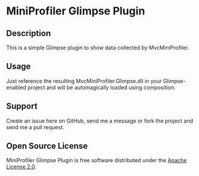 MiniProfiler Glimpse Plugin
============================

Description
-----------

This is a simple Glimpse plugin to show data collected by MvcMiniProfiler.

Usage
-----

Just reference the resulting MvcMiniProfiler.Glimpse.dll in your Glimpse-enabled project and will be automagically loaded using composition.

Support
-------

Create an issue here on GitHub, send me a message or fork the project and send me a pull request.

Open Source License
-------------------

MiniProfiler Glimpse Plugin is free software distributed under the [Apache License 2.0](http://www.apache.org/licenses/LICENSE-2.0).